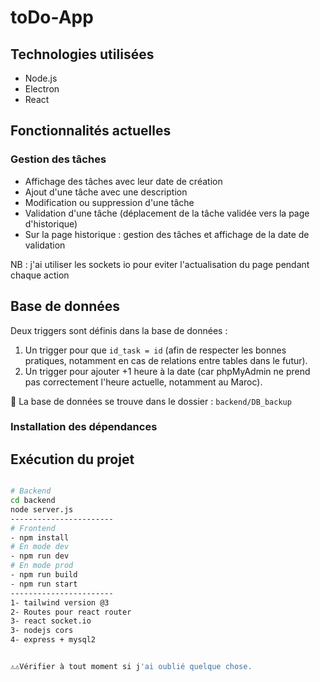 # toDo-App

## Technologies utilisées

- Node.js  
- Electron  
- React  

## Fonctionnalités actuelles

### Gestion des tâches

- Affichage des tâches avec leur date de création
- Ajout d'une tâche avec une description
- Modification ou suppression d'une tâche
- Validation d'une tâche (déplacement de la tâche validée vers la page d'historique)
- Sur la page historique : gestion des tâches et affichage de la date de validation
  
NB : j'ai utiliser les sockets io pour eviter l'actualisation du page pendant chaque action

## Base de données

Deux triggers sont définis dans la base de données :

1. Un trigger pour que `id_task = id` (afin de respecter les bonnes pratiques, notamment en cas de relations entre tables dans le futur).
2. Un trigger pour ajouter +1 heure à la date (car phpMyAdmin ne prend pas correctement l'heure actuelle, notamment au Maroc).

📁 La base de données se trouve dans le dossier : `backend/DB_backup`

### Installation des dépendances

##  Exécution du projet
```bash

# Backend
cd backend
node server.js
-----------------------
# Frontend
- npm install
# En mode dev
- npm run dev
# En mode prod
- npm run build
- npm run start
-----------------------
1- tailwind version @3
2- Routes pour react router
3- react socket.io
3- nodejs cors 
4- express + mysql2


⚠️⚠️Vérifier à tout moment si j'ai oublié quelque chose.
